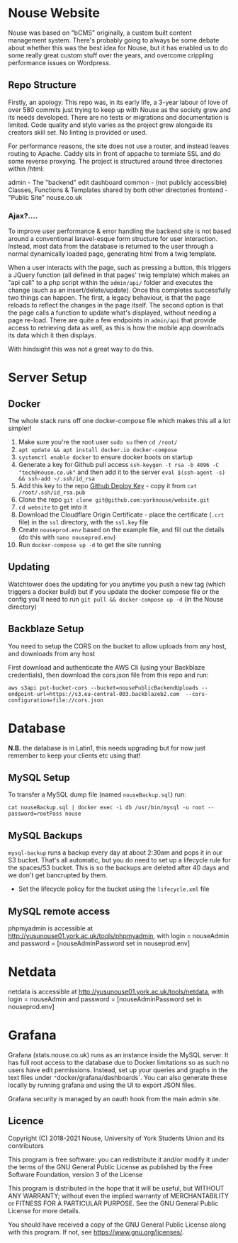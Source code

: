 # Nouse Website

Nouse was based on "bCMS" originally, a custom built content management system. There's probably going to always be some debate about whether this was the best idea for Nouse, but it has enabled us to do some really great custom stuff over the years, and overcome crippling performance issues on Wordpress.

## Repo Structure 

Firstly, an apology. This repo was, in its early life, a 3-year labour of love of over 580 commits just trying to keep up with Nouse as the society grew and its needs developed. There are no tests or migrations and documentation is limited. Code quality and style varies as the project grew alongside its creators skill set. No linting is provided or used.

For performance reasons, the site does not use a router, and instead leaves routing to Apache. Caddy sits in front of appache to termiate SSL and do some reverse proxying. The project is structured around three directories within /html:

admin - The "backend" edit dashboard
common - (not publicly accessible) Classes, Functions & Templates shared by both other directories
frontend - "Public Site" nouse.co.uk

### Ajax?....

To improve user performance & error handling the backend site is not based around a conventional laravel-esque form structure for user interaction. Instead, most data from the database is returned to the user through a normal dynamically loaded page, generating html from a twig template. 

When a user interacts with the page, such as pressing a button, this triggers a JQuery function (all defined in that pages' twig template) which makes an "api call" to a php script within the `admin/api/` folder and executes the change (such as an insert/delete/update). Once this completes successfully two things can happen. The first, a legacy behaviour, is that the page reloads to reflect the changes in the page itself. The second option is that the page calls a function to update what's displayed, without needing a page re-load. There are quite a few endpoints in `admin/api` that provide access to retrieving data as well, as this is how the mobile app downloads its data which it then displays. 

With hindsight this was not a great way to do this. 

# Server Setup

## Docker

The whole stack runs off one docker-compose file which makes this all a lot simpler!

1. Make sure you're the root user `sudo su` then `cd /root/`
1. `apt update && apt install docker.io docker-compose`
1. `systemctl enable docker` to ensure docker boots on startup
1. Generate a key for Github pull access `ssh-keygen -t rsa -b 4096 -C "tech@nouse.co.uk"` and then add it to the server `eval $(ssh-agent -s) && ssh-add ~/.ssh/id_rsa`
1. Add this key to the repo [Github Deploy Key](https://github.com/yorknouse/website/settings/keys) - copy it from `cat /root/.ssh/id_rsa.pub`
1. Clone the repo `git clone git@github.com:yorknouse/website.git`
1. `cd website` to get into it
1. Download the Cloudflare Origin Certificate - place the certificate (`.crt` file) in the `ssl` directory, with the `ssl.key` file  
1. Create `nouseprod.env` based on the example file, and fill out the details (do this with `nano nouseprod.env`)
1. Run `docker-compose up -d` to get the site running

## Updating

Watchtower does the updating for you anytime you push a new tag (which triggers a docker build) but if you update the docker compose file or the config you'll need to run `git pull && docker-compose up -d` (in the Nouse directory)

## Backblaze Setup

You need to setup the CORS on the bucket to allow uploads from any host, and downloads from any host

First download and authenticate the AWS Cli (using your Backblaze credentials), then download the cors.json file from this repo and run:

`aws s3api put-bucket-cors --bucket=nousePublicBackendUploads --endpoint-url=https://s3.eu-central-003.backblazeb2.com  --cors-configuration=file://cors.json`

# Database

**N.B.** the database is in Latin1, this needs upgrading but for now just remember to keep your clients etc using that!

## MySQL Setup

To transfer a MySQL dump file (named `nouseBackup.sql`) run:
```
cat nouseBackup.sql | docker exec -i db /usr/bin/mysql -u root --password=rootPass nouse
```

## MySQL Backups

`mysql-backup` runs a backup every day at about 2:30am and pops it in our S3 bucket. That's all automatic, but you do need to set up a lifecycle rule for the spaces/S3 bucket. This is so the backups are deleted after 40 days and we don't get bancrupted by them.

- Set the lifecycle policy for the bucket using the `lifecycle.xml` file

## MySQL remote access

phpmyadmin is accessible at http://yusunouse01.york.ac.uk/tools/phpmyadmin, with login = nouseAdmin and password = [nouseAdminPassword set in nouseprod.env]

# Netdata

netdata is accessible at http://yusunouse01.york.ac.uk/tools/netdata, with login = nouseAdmin and password = [nouseAdminPassword set in nouseprod.env]

# Grafana

Grafana (stats.nouse.co.uk) runs as an instance inside the MySQL server. It has full root access to the database due to Docker limitations so as such no users have edit permissions. Instead, set up your queries and graphs in the text files under `"`docker/grafana/dashboards`. You can also generate these locally by running grafana and using the UI to export JSON files. 

Grafana security is managed by an oauth hook from the main admin site. 


## Licence

Copyright (C) 2018-2021 Nouse, University of York Students Union and its contributors

This program is free software: you can redistribute it and/or modify
it under the terms of the GNU General Public License as published by
the Free Software Foundation, version 3 of the License

This program is distributed in the hope that it will be useful,
but WITHOUT ANY WARRANTY; without even the implied warranty of
MERCHANTABILITY or FITNESS FOR A PARTICULAR PURPOSE.  See the
GNU General Public License for more details.

You should have received a copy of the GNU General Public License
along with this program.  If not, see <https://www.gnu.org/licenses/>.
